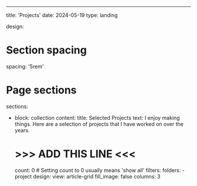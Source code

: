 ---
title: 'Projects'
date: 2024-05-19
type: landing

design:
  # Section spacing
  spacing: '5rem'

# Page sections
sections:
  - block: collection
    content:
      title: Selected Projects
      text: I enjoy making things. Here are a selection of projects that I have worked on over the years.
      # >>> ADD THIS LINE <<<
      count: 0  # Setting count to 0 usually means 'show all'
      filters:
        folders:
          - project
    design:
      view: article-grid
      fill_image: false
      columns: 3
